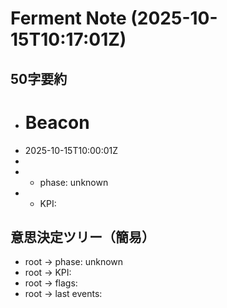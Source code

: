 # Ferment Note (2025-10-15T10:17:01Z)

## 50字要約
- # Beacon
- 2025-10-15T10:00:01Z
- 
- - phase: unknown
- - KPI:

## 意思決定ツリー（簡易）
- root -> phase: unknown
- root -> KPI:
- root -> flags:
- root -> last events:
